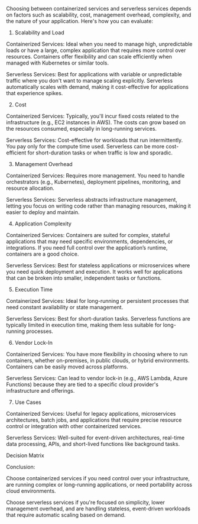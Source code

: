 Choosing between containerized services and serverless services depends on factors such as scalability, cost, management overhead, complexity, and the nature of your application. Here's how you can evaluate:

1. Scalability and Load

Containerized Services: Ideal when you need to manage high, unpredictable loads or have a large, complex application that requires more control over resources. Containers offer flexibility and can scale efficiently when managed with Kubernetes or similar tools.

Serverless Services: Best for applications with variable or unpredictable traffic where you don't want to manage scaling explicitly. Serverless automatically scales with demand, making it cost-effective for applications that experience spikes.


2. Cost

Containerized Services: Typically, you'll incur fixed costs related to the infrastructure (e.g., EC2 instances in AWS). The costs can grow based on the resources consumed, especially in long-running services.

Serverless Services: Cost-effective for workloads that run intermittently. You pay only for the compute time used. Serverless can be more cost-efficient for short-duration tasks or when traffic is low and sporadic.


3. Management Overhead

Containerized Services: Requires more management. You need to handle orchestrators (e.g., Kubernetes), deployment pipelines, monitoring, and resource allocation.

Serverless Services: Serverless abstracts infrastructure management, letting you focus on writing code rather than managing resources, making it easier to deploy and maintain.


4. Application Complexity

Containerized Services: Containers are suited for complex, stateful applications that may need specific environments, dependencies, or integrations. If you need full control over the application’s runtime, containers are a good choice.

Serverless Services: Best for stateless applications or microservices where you need quick deployment and execution. It works well for applications that can be broken into smaller, independent tasks or functions.


5. Execution Time

Containerized Services: Ideal for long-running or persistent processes that need constant availability or state management.

Serverless Services: Best for short-duration tasks. Serverless functions are typically limited in execution time, making them less suitable for long-running processes.


6. Vendor Lock-In

Containerized Services: You have more flexibility in choosing where to run containers, whether on-premises, in public clouds, or hybrid environments. Containers can be easily moved across platforms.

Serverless Services: Can lead to vendor lock-in (e.g., AWS Lambda, Azure Functions) because they are tied to a specific cloud provider's infrastructure and offerings.


7. Use Cases

Containerized Services: Useful for legacy applications, microservices architectures, batch jobs, and applications that require precise resource control or integration with other containerized services.

Serverless Services: Well-suited for event-driven architectures, real-time data processing, APIs, and short-lived functions like background tasks.


Decision Matrix

Conclusion:

Choose containerized services if you need control over your infrastructure, are running complex or long-running applications, or need portability across cloud environments.

Choose serverless services if you're focused on simplicity, lower management overhead, and are handling stateless, event-driven workloads that require automatic scaling based on demand.


